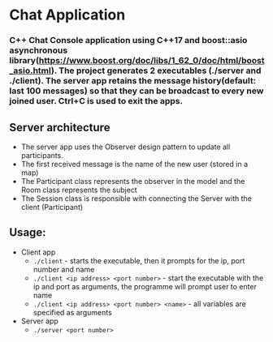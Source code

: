 # Chat Application

### C++ Chat Console application using C++17 and boost::asio asynchronous library(https://www.boost.org/doc/libs/1_62_0/doc/html/boost_asio.html). The project generates 2 executables (./server and ./client). The server app retains the message history(default: last 100 messages) so that they can be broadcast to every new joined user. Ctrl+C is used to exit the apps.

## Server architecture

- The server app uses the Observer design pattern to update all participants.
- The first received message is the name of the new user (stored in a map)
- The Participant class represents the observer in the model and the Room class represents the subject
- The Session class is responsible with connecting the Server with the client (Participant)

## Usage:

- Client app
  - `./client` - starts the executable, then it prompts for the ip, port number and name
  - `./client <ip address> <port number>` -  start the executable with the ip and port as arguments, the programme will prompt user to enter name
  - `./client <ip address> <port number> <name>` - all variables are specified as arguments
- Server app
  - `./server <port number>`


